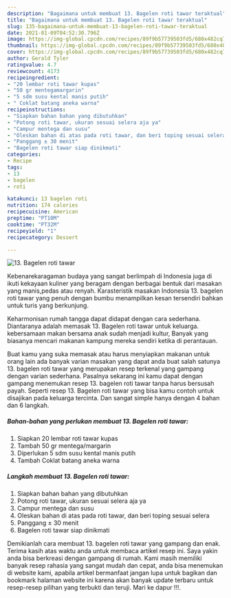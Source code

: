 ```yaml
---
description: "Bagaimana untuk membuat 13. Bagelen roti tawar teraktual"
title: "Bagaimana untuk membuat 13. Bagelen roti tawar teraktual"
slug: 135-bagaimana-untuk-membuat-13-bagelen-roti-tawar-teraktual
date: 2021-01-09T04:52:30.796Z
image: https://img-global.cpcdn.com/recipes/89f9b57739503fd5/680x482cq70/13-bagelen-roti-tawar-foto-resep-utama.jpg
thumbnail: https://img-global.cpcdn.com/recipes/89f9b57739503fd5/680x482cq70/13-bagelen-roti-tawar-foto-resep-utama.jpg
cover: https://img-global.cpcdn.com/recipes/89f9b57739503fd5/680x482cq70/13-bagelen-roti-tawar-foto-resep-utama.jpg
author: Gerald Tyler
ratingvalue: 4.7
reviewcount: 4173
recipeingredient:
- "20 lembar roti tawar kupas"
- "50 gr mentegamargarin"
- "5 sdm susu kental manis putih"
- " Coklat batang aneka warna"
recipeinstructions:
- "Siapkan bahan bahan yang dibutuhkan"
- "Potong roti tawar, ukuran sesuai selera aja ya"
- "Campur mentega dan susu"
- "Oleskan bahan di atas pada roti tawar, dan beri toping sesuai selera"
- "Panggang ± 30 menit"
- "Bagelen roti tawar siap dinikmati"
categories:
- Recipe
tags:
- 13
- bagelen
- roti

katakunci: 13 bagelen roti 
nutrition: 174 calories
recipecuisine: American
preptime: "PT10M"
cooktime: "PT32M"
recipeyield: "1"
recipecategory: Dessert

---
```



![13. Bagelen roti tawar](https://img-global.cpcdn.com/recipes/89f9b57739503fd5/680x482cq70/13-bagelen-roti-tawar-foto-resep-utama.jpg)

Kebenarekaragaman budaya yang sangat berlimpah di Indonesia juga di ikuti kekayaan kuliner yang beragam dengan berbagai bentuk dari masakan yang manis,pedas atau renyah. Karasteristik masakan Indonesia 13. bagelen roti tawar yang penuh dengan bumbu menampilkan kesan tersendiri bahkan untuk turis yang berkunjung.




Keharmonisan rumah tangga dapat didapat dengan cara sederhana. Diantaranya adalah memasak 13. Bagelen roti tawar untuk keluarga. kebersamaan makan bersama anak sudah menjadi kultur, Banyak yang biasanya mencari makanan kampung mereka sendiri ketika di perantauan.

Buat kamu yang suka memasak atau harus menyiapkan makanan untuk orang lain ada banyak varian masakan yang dapat anda buat salah satunya 13. bagelen roti tawar yang merupakan resep terkenal yang gampang dengan varian sederhana. Pasalnya sekarang ini kamu dapat dengan gampang menemukan resep 13. bagelen roti tawar tanpa harus bersusah payah.
Seperti resep 13. Bagelen roti tawar yang bisa kamu contoh untuk disajikan pada keluarga tercinta. Dan sangat simple hanya dengan 4 bahan dan 6 langkah.


<!--inarticleads1-->

##### Bahan-bahan yang perlukan membuat 13. Bagelen roti tawar:

1. Siapkan 20 lembar roti tawar kupas
1. Tambah 50 gr mentega/margarin
1. Diperlukan 5 sdm susu kental manis putih
1. Tambah  Coklat batang aneka warna




<!--inarticleads2-->

##### Langkah membuat  13. Bagelen roti tawar:

1. Siapkan bahan bahan yang dibutuhkan
1. Potong roti tawar, ukuran sesuai selera aja ya
1. Campur mentega dan susu
1. Oleskan bahan di atas pada roti tawar, dan beri toping sesuai selera
1. Panggang ± 30 menit
1. Bagelen roti tawar siap dinikmati




Demikianlah cara membuat 13. bagelen roti tawar yang gampang dan enak. Terima kasih atas waktu anda untuk membaca artikel resep ini. Saya yakin anda bisa berkreasi dengan gampang di rumah. Kami masih memiliki banyak resep rahasia yang sangat mudah dan cepat, anda bisa menemukan di website kami, apabila artikel bermanfaat jangan lupa untuk bagikan dan bookmark halaman website ini karena akan banyak update terbaru untuk resep-resep pilihan yang terbukti dan teruji. Mari ke dapur !!!. 
